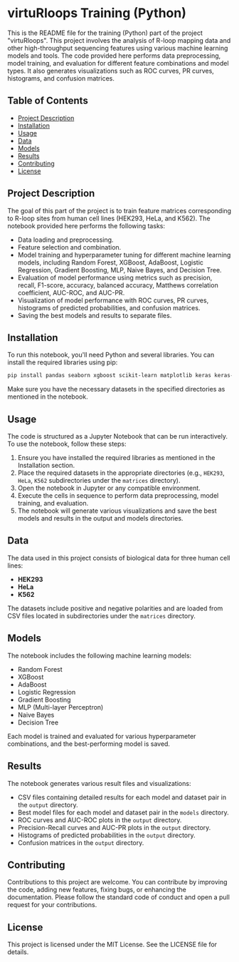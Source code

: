 # virtuRloops Training (Python)

This is the README file for the training (Python) part of the project "virtuRloops". This project involves the analysis of R-loop mapping data and other high-throughput sequencing features using various machine learning models and tools. The code provided here performs data preprocessing, model training, and evaluation for different feature combinations and model types. It also generates visualizations such as ROC curves, PR curves, histograms, and confusion matrices.

## Table of Contents

- [Project Description](#project-description)
- [Installation](#installation)
- [Usage](#usage)
- [Data](#data)
- [Models](#models)
- [Results](#results)
- [Contributing](#contributing)
- [License](#license)

## Project Description

The goal of this part of the project is to train feature matrices corresponding to R-loop sites from human cell lines (HEK293, HeLa, and K562). The notebook provided here performs the following tasks:

- Data loading and preprocessing.
- Feature selection and combination.
- Model training and hyperparameter tuning for different machine learning models, including Random Forest, XGBoost, AdaBoost, Logistic Regression, Gradient Boosting, MLP, Naive Bayes, and Decision Tree.
- Evaluation of model performance using metrics such as precision, recall, F1-score, accuracy, balanced accuracy, Matthews correlation coefficient, AUC-ROC, and AUC-PR.
- Visualization of model performance with ROC curves, PR curves, histograms of predicted probabilities, and confusion matrices.
- Saving the best models and results to separate files.

## Installation

To run this notebook, you'll need Python and several libraries. You can install the required libraries using pip:

```bash
pip install pandas seaborn xgboost scikit-learn matplotlib keras keras-tuner pyreadr joblib
```

Make sure you have the necessary datasets in the specified directories as mentioned in the notebook.

## Usage

The code is structured as a Jupyter Notebook that can be run interactively. To use the notebook, follow these steps:

1. Ensure you have installed the required libraries as mentioned in the Installation section.
2. Place the required datasets in the appropriate directories (e.g., `HEK293`, `HeLa`, `K562` subdirectories under the `matrices` directory).
3. Open the notebook in Jupyter or any compatible environment.
4. Execute the cells in sequence to perform data preprocessing, model training, and evaluation.
5. The notebook will generate various visualizations and save the best models and results in the output and models directories.

## Data

The data used in this project consists of biological data for three human cell lines:

- **HEK293**
- **HeLa**
- **K562**

The datasets include positive and negative polarities and are loaded from CSV files located in subdirectories under the `matrices` directory.

## Models

The notebook includes the following machine learning models:

- Random Forest
- XGBoost
- AdaBoost
- Logistic Regression
- Gradient Boosting
- MLP (Multi-layer Perceptron)
- Naive Bayes
- Decision Tree

Each model is trained and evaluated for various hyperparameter combinations, and the best-performing model is saved.

## Results

The notebook generates various result files and visualizations:

- CSV files containing detailed results for each model and dataset pair in the `output` directory.
- Best model files for each model and dataset pair in the `models` directory.
- ROC curves and AUC-ROC plots in the `output` directory.
- Precision-Recall curves and AUC-PR plots in the `output` directory.
- Histograms of predicted probabilities in the `output` directory.
- Confusion matrices in the `output` directory.

## Contributing

Contributions to this project are welcome. You can contribute by improving the code, adding new features, fixing bugs, or enhancing the documentation. Please follow the standard code of conduct and open a pull request for your contributions.

## License

This project is licensed under the MIT License. See the LICENSE file for details.
